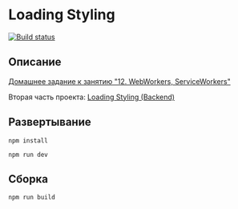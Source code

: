 # Loading Styling

[![Build status](https://ci.appveyor.com/api/projects/status/qc99ufpmycbk92m2?svg=true)](https://ci.appveyor.com/project/neondoll/ahj-homeworks-workers-loading-styling)

## Описание

[Домашнее задание к занятию "12. WebWorkers, ServiceWorkers"](https://github.com/netology-code/ahj-homeworks/tree/AHJ-50/workers#loading-styling)

Вторая часть проекта: [Loading Styling (Backend)](https://github.com/neondoll/ahj-homeworks-workers-loading-styling-backend)

## Развертывание

```npm install```

```npm run dev```

## Сборка

```npm run build```

